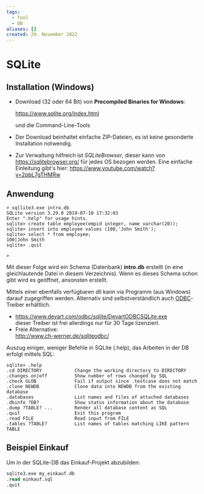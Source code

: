 ```yaml
---
tags:
  - Tool
  - DB
aliases: []
created: 29. November 2022
---
```


# SQLite

## Installation (Windows)

- Download (32 oder 64 Bit) von **Precompiled Binaries for Windows**:

  <https://www.sqlite.org/index.html>

  und die Command-Line-Tools

- Der Download beinhaltet einfache ZIP-Dateien, es ist keine gesonderte Installation notwendig.

- Zur Verwaltung hilfreich ist *SQLiteBrowser*, dieser kann von <https://sqlitebrowser.org/> für jedes OS bezogen werden. Eine einfache Einleitung gibt's hier: <https://www.youtube.com/watch?v=2pbL7gTHMRw>

## Anwendung

```
> sqllite3.exe intro.db
SQLite version 3.29.0 2019-07-10 17:32:03
Enter ".help" for usage hints.
sqlite> create table employee(empid integer, name varchar(20));
sqlite> insert into employee values (100,'John Smith');
sqlite> select * from employee;
100|John Smith
sqlite> .quit

>
```

Mit dieser Folge wird ein Schema (Datenbank) **intro.db** erstellt (in eine gleichlautende Datei in diesem Verzeichnis). Wenn es dieses Schema schon gibt wird es geöffnet, ansonsten erstellt.

Mittels einer ebenfalls verfügbaren dll kann via Programm (aus Windows) darauf zugegriffen werden. Alternativ sind selbstverständlich auch [ODBC](ODBC.md)-Treiber erhältlich.

- <https://www.devart.com/odbc/sqlite/DevartODBCSQLite.exe>  
  dieser Treiber ist frei allerdings nur für 30 Tage lizenziert.
- Freie Alternative:  
  <http://www.ch-werner.de/sqliteodbc/>



Auszug einiger, weniger Befehle in SQLite (.help), das Arbeiten in der DB erfolgt mittels SQL:

```
sqlite> .help
.cd DIRECTORY            Change the working directory to DIRECTORY
.changes on|off          Show number of rows changed by SQL
.check GLOB              Fail if output since .testcase does not match
.clone NEWDB             Clone data into NEWDB from the existing database
.databases               List names and files of attached databases
.dbinfo ?DB?             Show status information about the database
.dump ?TABLE? ...        Render all database content as SQL
.quit                    Exit this program
.read FILE               Read input from FILE
.tables ?TABLE?          List names of tables matching LIKE pattern TABLE
```

## Beispiel Einkauf

Um in der SQLite-DB das Einkauf-Projekt abzubilden:

```sql
sqlite3.exe my_einkauf.db
.read einkauf.sql
.quit
```

